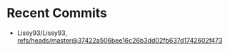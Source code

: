 # Recent Commits

<!-- START gadpp -->
- Lissy93/Lissy93, [refs/heads/master@37422a506bee16c26b3dd02fb637d1742602f473](https://github.com/Lissy93/Lissy93/commit/37422a506bee16c26b3dd02fb637d1742602f473)
